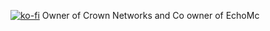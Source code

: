 [![ko-fi](https://ko-fi.com/img/githubbutton_sm.svg)](https://ko-fi.com/N4N6RGO4B)
Owner of Crown Networks and Co owner of EchoMc
